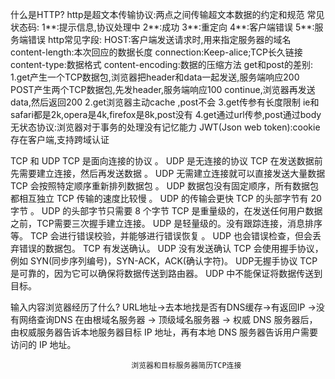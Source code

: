 什么是HTTP?
  http是超文本传输协议:两点之间传输超文本数据的约定和规范
常见状态码:
  1**:提示信息,协议处理中
  2**:成功
  3**:重定向
  4**:客户端错误
  5**:服务端错误
http常见字段:
  HOST:客户端发送请求时,用来指定服务器的域名
  content-length:本次回应的数据长度
  connection:Keep-alice;TCP长久链接
  content-type:数据格式
  content-encoding:数据的压缩方法
get和post的差别:
  1.get产生一个TCP数据包,浏览器把header和data一起发送,服务端响应200
    POST产生两个TCP数据包,先发header,服务端响应100 continue,浏览器再发送data,然后返回200
  2.get浏览器主动cache ,post不会
  3.get传参有长度限制 ie和safari都是2k,opera是4k,firefox是8k,post没有
  4.get通过url传参,post通过body
无状态协议:浏览器对于事务的处理没有记忆能力
JWT(Json web token):cookie存在客户端,支持跨域认证

TCP 和 UDP
 TCP 是面向连接的协议 。 UDP 是无连接的协议
 TCP 在发送数据前先需要建立连接，然后再发送数据 。 UDP 无需建立连接就可以直接发送大量数据
 TCP 会按照特定顺序重新排列数据包 。 UDP 数据包没有固定顺序，所有数据包都相互独立
 TCP 传输的速度比较慢 。 UDP 的传输会更快
 TCP 的头部字节有 20 字节 。 UDP 的头部字节只需要 8 个字节
 TCP 是重量级的，在发送任何用户数据之前，TCP需要三次握手建立连接。 UDP 是轻量级的。没有跟踪连接，消息排序等。
 TCP 会进行错误校验，并能够进行错误恢复 。 UDP 也会错误检查，但会丢弃错误的数据包。
 TCP 有发送确认。 UDP 没有发送确认
 TCP 会使用握手协议，例如 SYN(同步序列编号)，SYN-ACK，ACK(确认字符)。 UDP无握手协议
 TCP 是可靠的，因为它可以确保将数据传送到路由器。 UDP 中不能保证将数据传送到目标。
 
 
 输入内容浏览器经历了什么?
   URL地址->去本地找是否有DNS缓存->有返回IP
                               ->没有网络查询DNS     在由根域名服务器 -> 顶级域名服务器 -> 权威 DNS 服务器后，由权威服务器告诉本地服务器目标 IP 地址，再有本地 DNS 服务器告诉用户需要访问的 IP 地址。
                               
                               浏览器和目标服务器简历TCP连接

